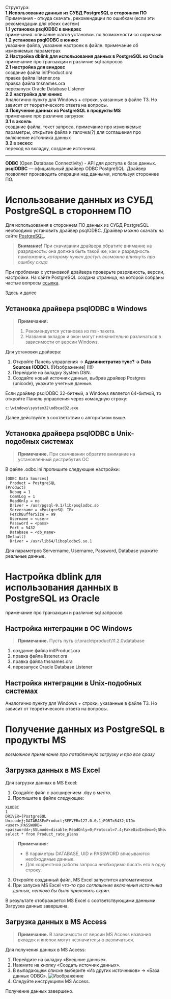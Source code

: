 Структура:<br>
**1.Использование данных из СУБД PostgreSQL в стороннем ПО**
Примечания - откуда скачать, рекомендации по ошибкам (если эти рекомендации для обеих систем)<br>
  **1.1 установка psqlODBC в виндовс**<br>
  примечания. описание шагов установки. по возможности со скринами<br>
 **1.2 установка psqlODBC в юникс**<br>
  указание файла, указание настроек в файле. примечание об изменяемых параметрах<br>
**2.Настройка dblink для использования данных в PostgreSQL из Oracle**<br>
примечание про транзакции и различие sql запросов<br>
 **2.1 настройка для виндовс**<br>
  создание файла initProduct.ora <br>
  правка файла listener.ora<br>
  правка файла tnsnames.ora <br>
  перезапуск Oracle Database Listener<br>
  **2.2 настройка для юникс**<br>
  Аналогично пункту для Windows + строки, указанные в файле ТЗ. Но зависит от теоретического ответа на вопросы. <br>
**3.Получение данных из PostgreSQL в продукты MS** <br>
примечание про различие загрузок<br>
  **3.1 в эксель**<br>
создание файла, текст запроса, примечание про изменяемые параметры, открытие файла и галочка(?) для соглашения про включение источника данных<br>
  **3.2 в эксесс**<br>
переход на вкладку, создание источника. 

*** 

**ODBC** (Open Database Connectivity) - API для доступа к базе данных.<br>
**psqlODBC** — официальный драйвер ODBC PostgreSQL. Драйвер позволяет производить операции над данными, используя стороннее ПО.

# Использование данных из СУБД PostgreSQL в стороннем ПО 
Для использования в стороннем ПО данных из СУБД PostgreSQL необходимо установить драйвер psqlODBC. Драйвер можно скачать на сайте [PostgreSQL](https://www.postgresql.org/ftp/odbc/releases/). 

> **Внимание!** При скачивании драйвера обратите внимание на разрядность: она должна быть такой же, как и разрядность приложения, *которому нужен доступ*. *возможно впихнуть про ошибку сюда*

При проблемах с установкой драйвера проверьте разрядность, версии, настройки. На сайте PostgreSQL создана страница, на которой собраны частые вопросы [ссылка](https://odbc.postgresql.org/faq.html).

Здесь и далее 

## Установка драйвера psqlODBC в Windows 
> **Примечания:** 
> 1. Рекомендуется установка из msi-пакета.
> 2. Названия вкладок и окон могут незначительно различаться в зависимости от версии Windows.

Для установки драйвера:
1. Откройте Панель управления -> **Административ тулс? -> Data Sources (ODBC).**
![Изображение] (!!!)
2. Перейдите на вкладку System DSN.
3. Создайте новый источник данных, выбрав драйвер Postgres (unicode), укажите учетные данные. 

Если драйвер psqlODBC 32-битный, а Windows является 64-битной, то откройте Панель управления через командную строку:
```
c:\windows\system32\odbcad32.exe
```
Далее действуйте в соответствии с алгоритмом выше.

## Установка драйвера psqlODBC в Unix-подобных системах 

> **Примечание.** При скачивании обратите внимание на установленный дистрибутив ОС 

В файле .odbc.ini пропишите следующие настройки: 
```
[ODBC Data Sources]
  Product = PostgreSQL
[Product]
  Debug = 1
  CommLog = 1
  ReadOnly = no
  Driver = /usr/pgsql-9.1/lib/psqlodbc.so
  Servername = <PostgreSQL_IP>
  FetchBufferSize = 99
  Username = <user>
  Password = <pass>
  Port = 5432
  Database = <db_name>
[Default]
  Driver = /usr/lib64/liboplodbcS.so.1

```
Для параметров Servername, Username, Password, Database укажите реальные данные.


# Настройка dblink для использования данных в PostgreSQL из Oracle
примечание про транзакции и различие sql запросов
## Настройка интеграции в ОС Windows
> **Примечание.** Пусть путь c:\oracle\product\11.2.0\database
1. создание файла initProduct.ora 
2. правка файла listener.ora
3. правка файла tnsnames.ora 
4. перезапуск Oracle Database Listener
  

## Настройка интеграции в Unix-подобных системах 

Аналогично пункту для Windows + строки, указанные в файле ТЗ. Но зависит от теоретического ответа на вопросы. 


# Получение данных из PostgreSQL в продукты MS

*возможное примечание про потабличную загрузку и про все сразу*
## Загрузка данных в MS Excel
Для загрузки данных в MS Excel:
1. Создайте файл с расширением .dqy в *место*. 
2. Пропишите в файле следующее:<br>
``` 
XLODBC
1
DRIVER={PostgreSQL Unicode};DATABASE=Product;SERVER=127.0.0.1;PORT=5432;UID=<user>;PASSWORD=<passwordd>;SSLmode=disable;ReadOnly=0;Protocol=7.4;FakeOidIndex=0;ShowOidColumn=0;RowVersioning=0;ShowSystemTables=0;ConnSettings=;Fetch=100;Socket=4096;UnknownSizes=0;MaxVarcharSize=255;MaxLongVarcharSize=8190;Debug=0;CommLog=0;Optimizer=0;Ksqo=1;UseDeclareFetch=0;TextAsLongVarchar=1;UnknownsAsLongVarchar=0;BoolsAsChar=1;Parse=0;CancelAsFreeStmt=0;ExtraSysTablePrefixes=dd_;LFConversion=1;UpdatableCursors=1;DisallowPremature=0;TrueIsMinus1=0;BI=0;ByteaAsLongVarBinary=0;UseServerSidePrepare=0;LowerCaseIdentifier=0;GssAuthUseGSS=0;XaOpt=1
select * from Product_rate_plans
```
> **Примечания:**
>* В параметры DATABASE, UID и PASSWORD вписываются необходимые данные.
>* Для корректной работы запроса необходимо писать его в одну строку. 

3. Откройте созданный файл, MS Excel запустится автоматически.
4. При запуске MS Excel *что-то про соглашение включения источника данных, неплохо бы было приложить скрин*.

В результате отображается MS Excel с соответствующими данными. Загрузка данных завершена.


## Загрузка данных в MS Access
> **Примечание.** В зависимости от версии MS Access названия вкладок и кнопок могут незначительно различаться.

Для получения данных в MS Access:
1. Перейдите на вкладку «Внешние данные». 
2. Нажмите на кнопку «Создать источник данных».
3. В выпадающем списке выберите «Из других источников» -> «База данных ODBC».
   ![Изображение](https://sun9-29.userapi.com/impg/nM8jnIhNhXSnN_A5WsyWB2uUGo-uHtbv1Twwnw/HGJWt0HXIpU.jpg?size=1003x479&quality=96&sign=3fab328464fda46dbb4746d0fa342e7f&type=album)
4. Следуйте инструкциям MS Access.

Получение данных завершено.